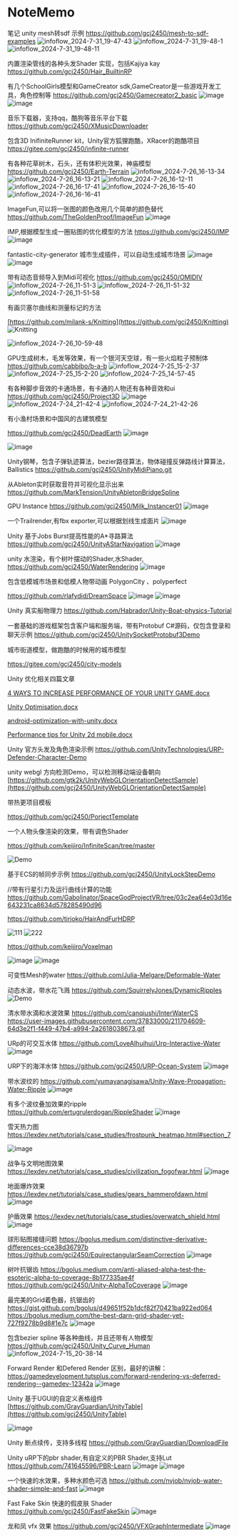 # NoteMemo
笔记
unity mesh转sdf 示例
https://github.com/gcj2450/mesh-to-sdf-examples
![infoflow_2024-7-31_19-47-43](https://github.com/user-attachments/assets/885b1d3f-df63-4f85-97c0-ab3aabf49010)
![infoflow_2024-7-31_19-48-1](https://github.com/user-attachments/assets/7d937ce1-6284-417a-b052-8f64ff7ef8fd)
![infoflow_2024-7-31_19-48-11](https://github.com/user-attachments/assets/13d78679-5b51-4b5d-a461-6e5491fb6176)




内置渲染管线的各种头发Shader 实现，包括Kajiya kay
https://github.com/gcj2450/Hair_BuiltinRP

有几个SchoolGirls模型和GameCreator sdk,GameCreator是一些游戏开发工具，角色控制等
https://github.com/gcj2450/Gamecreator2_basic
![image](https://github.com/user-attachments/assets/9f2d8201-04b7-4552-8935-e0d17e2aa017)
![image](https://github.com/user-attachments/assets/3dc668ba-b5df-4be4-b693-99816a4b1d78)



音乐下载器，支持qq，酷狗等音乐平台下载
https://github.com/gcj2450/XMusicDownloader

包含3D InifiniteRunner kit，Unity官方狐狸跑酷，XRacer的跑酷项目
https://gitee.com/gcj2450/infinite-runner

有各种花草树木，石头，还有体积光效果，神庙模型
https://github.com/gcj2450/Earth-Terrain
![infoflow_2024-7-26_16-13-34](https://github.com/user-attachments/assets/93dac57d-f49c-4539-89d9-46a8ef6c72e9)
![infoflow_2024-7-26_16-13-21](https://github.com/user-attachments/assets/d69b7865-0d84-4b64-bf31-d14184421c37)
![infoflow_2024-7-26_16-12-11](https://github.com/user-attachments/assets/bf7c68c1-e6d4-42b5-a21a-13a80b4274b3)
![infoflow_2024-7-26_16-17-41](https://github.com/user-attachments/assets/7a75ae93-4e0b-482f-a016-03fc7201b754)
![infoflow_2024-7-26_16-15-40](https://github.com/user-attachments/assets/a325e3ad-4dc1-4226-8560-6b12bb83406f)
![infoflow_2024-7-26_16-16-41](https://github.com/user-attachments/assets/100a10a3-f209-4962-aec2-0f14b735aaa5)



ImageFun,可以将一张图的颜色改用几个简单的颜色替代
https://github.com/TheGoldenProof/ImageFun
![image](https://github.com/user-attachments/assets/0e3a221d-6946-4ac0-99de-745308b743f8)


IMP,根据模型生成一圈贴图的优化模型的方法
https://github.com/gcj2450/IMP
![image](https://github.com/user-attachments/assets/f71925ad-a9ce-4f39-926f-abf85fe0578d)


fantastic-city-generator
城市生成插件，可以自动生成城市场景
![image](https://github.com/user-attachments/assets/688d36dd-5e25-4b8a-8a68-2add8fc176e7)
![image](https://github.com/user-attachments/assets/5691f04b-6dc2-464e-9eb8-5ab2ecd56d1c)



带有动态音频导入到Midi可视化
https://github.com/gcj2450/OMIDIV
![infoflow_2024-7-26_11-51-3](https://github.com/user-attachments/assets/d25f8c80-d7a5-40bb-8427-35483a80a2db)
![infoflow_2024-7-26_11-51-32](https://github.com/user-attachments/assets/500fe2d5-e231-4fb0-bc5b-1eb0f0303544)
![infoflow_2024-7-26_11-51-58](https://github.com/user-attachments/assets/00232b76-0c21-42d2-9f8b-703e3c2196bf)




有画贝塞尔曲线和测量标记的方法

[https://github.com/milank-s/Knitting](https://github.com/gcj2450/Knitting)
![Knitting](https://github.com/user-attachments/assets/dd0fd024-b900-4156-9b82-ef487e9c28b5)

![infoflow_2024-7-26_10-59-48](https://github.com/user-attachments/assets/04e101da-f1fc-443f-ba7a-1b504249cc29)



GPU生成树木，毛发等效果，有一个银河天空球，有一些火焰粒子预制体
https://github.com/cabbibo/b-a-b
![infoflow_2024-7-25_15-2-37](https://github.com/user-attachments/assets/d1448af9-12f2-414e-a895-f4f5662218ee)
![infoflow_2024-7-25_15-2-20](https://github.com/user-attachments/assets/50ebca97-197c-424a-aa3d-91f1caada05b)
![infoflow_2024-7-25_14-57-45](https://github.com/user-attachments/assets/57942051-3d6e-4991-8031-68ff746ae532)




有各种脚步音效的卡通场景，有卡通的人物还有各种音效和ui
https://github.com/gcj2450/Project3D
![image](https://github.com/user-attachments/assets/64bfecbb-dc5d-49ec-be50-b9021c42377c)
![infoflow_2024-7-24_21-42-4](https://github.com/user-attachments/assets/642dbdc2-e2d9-4401-9c5a-09b9be86b15f)
![infoflow_2024-7-24_21-42-26](https://github.com/user-attachments/assets/fec9ef35-ab59-4d89-a3e1-c3bdeb705dd1)



有小渔村场景和中国风的古建筑模型

https://github.com/gcj2450/DeadEarth
![image](https://github.com/user-attachments/assets/2d8c00e4-9000-40b5-b230-5e550fa29887)

![image](https://github.com/user-attachments/assets/22f72ff4-9d02-4555-99b0-5124a7b90a86)


Unity钢琴，包含子弹轨迹算法，bezier路径算法，物体碰撞反弹路线计算算法，Ballistics
https://github.com/gcj2450/UnityMidiPiano.git

从Ableton实时获取音符并可视化显示出来
https://github.com/MarkTension/UnityAbletonBridgeSpline



GPU Instance
https://github.com/gcj2450/Milk_Instancer01
![image](https://github.com/user-attachments/assets/23890d7e-2055-4da1-842c-0b5e4227d941)

一个Trailrender,有fbx exporter,可以根据划线生成面片
![image](https://github.com/user-attachments/assets/dd550cb2-a3b0-4d09-96d4-4173b91f4544)


Unity 基于Jobs Burst提高性能的A*寻路算法
https://github.com/gcj2450/UnityAStarNavigation
![image](https://github.com/user-attachments/assets/90058e2c-c4d4-4161-bef1-282bc91d55a4)

unity 水渲染，有个树叶摆动的Shader,水Shader,
https://github.com/gcj2450/WaterRendering
![image](https://github.com/user-attachments/assets/c393407a-62b3-4a84-8563-7d5ec8c15973)

包含低模城市场景和低模人物带动画 PolygonCity 、polyperfect

https://github.com/rlafydid/DreamSpace 
![image](https://github.com/user-attachments/assets/fdf7d5ea-8d4b-4f6b-8792-1d4b21aa5724)
![image](https://github.com/user-attachments/assets/4f374bd6-91dd-43fd-9730-1cb230554c30)



Unity 真实船物理力
https://github.com/Habrador/Unity-Boat-physics-Tutorial

一套基础的游戏框架包含客户端和服务端，带有Protobuf C#源码，仅包含登录和聊天示例
https://github.com/gcj2450/UnitySocketProtobuf3Demo

城市街道模型，做跑酷的时候用的城市模型

 https://gitee.com/gcj2450/city-models

Unity 优化相关四篇文章

[4 WAYS TO INCREASE PERFORMANCE OF YOUR UNITY GAME.docx](https://github.com/user-attachments/files/16174566/4.WAYS.TO.INCREASE.PERFORMANCE.OF.YOUR.UNITY.GAME.docx)

[Unity Optimisation.docx](https://github.com/user-attachments/files/16174564/Unity.Optimisation.docx)

[android-optimization-with-unity.docx](https://github.com/user-attachments/files/16174562/android-optimization-with-unity.docx)

[Performance tips for Unity 2d mobile.docx](https://github.com/user-attachments/files/16174561/Performance.tips.for.Unity.2d.mobile.docx)


Unity 官方头发及角色渲染示例
https://github.com/UnityTechnologies/URP-Defender-Character-Demo

unity webgl 方向检测Demo，可以检测移动端设备朝向
[https://github.com/gtk2k/UnityWebGLOrientationDetectSample](https://github.com/gcj2450/UnityWebGLOrientationDetectSample)


带热更项目模板

https://github.com/gcj2450/PorjectTemplate

一个人物头像渲染的效果，带有调色Shader

https://github.com/keijiro/InfiniteScan/tree/master

![Demo](https://github.com/gcj2450/NoteMemo/assets/11438971/77ef43f1-7048-4b4f-a187-a4667c24daff)

基于ECS的帧同步示例
https://github.com/gcj2450/UnityLockStepDemo

//带有行星引力及运行曲线计算的功能
https://github.com/Gabolinator/SpaceGodProjectVR/tree/03c2ea64e03d16e643231ca8634d578285490d96

https://github.com/tirioko/HairAndFurHDRP

![111](https://github.com/gcj2450/NoteMemo/assets/11438971/992b3a87-8cd0-4fb2-8748-f49a060f46d9)
![222](https://github.com/gcj2450/NoteMemo/assets/11438971/fbb45a97-c76b-491a-880e-e89e680627d2)

https://github.com/keijiro/Voxelman

![image](https://github.com/gcj2450/NoteMemo/assets/11438971/fa791abe-c5ab-40a1-a000-8f59c5bfab53)
![image](https://github.com/gcj2450/NoteMemo/assets/11438971/ff37072a-2b81-472f-9440-555e3a352daa)

可变性Mesh的water
https://github.com/Julia-Melgare/Deformable-Water

动态水波，带水花飞溅
https://github.com/SquirrelyJones/DynamicRipples
![Demo](https://github.com/gcj2450/NoteMemo/assets/11438971/7b432e8f-a8eb-4a18-8d7c-79275e04d4fb)

清水带水滴和水波效果
https://github.com/canqiushi/InterWaterCS
https://user-images.githubusercontent.com/37833000/211704609-64d3e2f1-f449-47b4-a994-2a2618038673.gif

URp的可交互水体
https://github.com/LoveAIhuihui/Urp-Interactive-Water
![image](https://github.com/gcj2450/NoteMemo/assets/11438971/ac5a3aed-e04d-4533-8a43-c02629236579)

URP下的海洋水体
https://github.com/gcj2450/URP-Ocean-System
![image](https://github.com/gcj2450/NoteMemo/assets/11438971/2246c764-b634-4935-aa62-9ec073808152)

带水波纹的
https://github.com/yumayanagisawa/Unity-Wave-Propagation-Water-Ripple
![image](https://github.com/gcj2450/NoteMemo/assets/11438971/220b692d-5abe-4bf6-926a-d2b90fed3c3f)

有多个波纹叠加效果的ripple
https://github.com/ertugrulerdogan/RippleShader
![image](https://github.com/gcj2450/NoteMemo/assets/11438971/075e696e-ae67-4809-aaf3-132abc1eb09a)

雪天热力图
https://lexdev.net/tutorials/case_studies/frostpunk_heatmap.html#section_7

![image](https://github.com/user-attachments/assets/83791553-7f7c-45ff-bcc4-e8998ad7d24f)

战争与文明地图效果
https://lexdev.net/tutorials/case_studies/civilization_fogofwar.html
![image](https://github.com/user-attachments/assets/5c85533a-9b35-4d74-aac4-95de97fbfe31)

地面爆炸效果
https://lexdev.net/tutorials/case_studies/gears_hammerofdawn.html
![image](https://github.com/user-attachments/assets/be806161-7e66-4f88-a735-234fb33bcbea)

护盾效果
https://lexdev.net/tutorials/case_studies/overwatch_shield.html
![image](https://github.com/user-attachments/assets/a0b25a26-464a-4524-b702-730cb02a88d0)

球形贴图接缝问题
https://bgolus.medium.com/distinctive-derivative-differences-cce38d36797b
https://github.com/gcj2450/EquirectangularSeamCorrection
![image](https://github.com/user-attachments/assets/ba9855b7-81d9-460e-85ce-dd528f1634b9)

树叶抗锯齿
https://bgolus.medium.com/anti-aliased-alpha-test-the-esoteric-alpha-to-coverage-8b177335ae4f
https://github.com/gcj2450/Unity-AlphaToCoverage
![image](https://github.com/user-attachments/assets/762dcf49-2cd8-458d-8320-93fb888f6e26)

最完美的Grid着色器，抗锯齿的
https://gist.github.com/bgolus/d49651f52b1dcf82f70421ba922ed064
https://bgolus.medium.com/the-best-darn-grid-shader-yet-727f9278b9d8#1e7c
![image](https://github.com/user-attachments/assets/1bfc3f2c-8864-42da-a3f2-7dd8e5d049b6)

包含bezier spline 等各种曲线，并且还带有人物模型
https://github.com/gcj2450/Unity_Curve_Human
![infoflow_2024-7-15_20-38-14](https://github.com/user-attachments/assets/dfbc8c02-3103-4b5d-ac6e-ea79c24c49a7)

Forward Render 和Defered Render 区别，最好的讲解：https://gamedevelopment.tutsplus.com/forward-rendering-vs-deferred-rendering--gamedev-12342a
![image](https://github.com/user-attachments/assets/fa5b2827-fb72-4e39-a443-dce6a1ae4ece)


Unity 基于UGUI的自定义表格组件
[https://github.com/GrayGuardian/UnityTable](https://github.com/gcj2450/UnityTable)

![image](https://github.com/user-attachments/assets/af1d8abe-4f5b-43a1-9e15-04d0fb067621)


Unity 断点续传，支持多线程
https://github.com/GrayGuardian/DownloadFile

Unity uRP下的pbr shader,有自定义的PBR Shader,支持Lut
https://github.com/741645596/PBR-Learn
![image](https://github.com/user-attachments/assets/4800b34d-b67e-49d3-8dac-bebe58726fae)
![image](https://github.com/user-attachments/assets/3e056b15-9efa-46ff-b88a-5ea5e8feb7a9)

一个快速的水效果，多种水颜色可选
https://github.com/nvjob/nvjob-water-shader-simple-and-fast
![image](https://github.com/user-attachments/assets/71390d6c-6918-499b-bc11-98b0b204256a)

Fast Fake Skin 快速的假皮肤 Shader
https://github.com/gcj2450/FastFakeSkin
![image](https://github.com/user-attachments/assets/89a0ae61-e4a6-4094-b0c1-2443bc0ea778)

龙和凤 vfx 效果
https://github.com/gcj2450/VFXGraphIntermediate
![image](https://github.com/user-attachments/assets/a7c64df4-3549-4e9a-8517-d7ad93a8680f)

